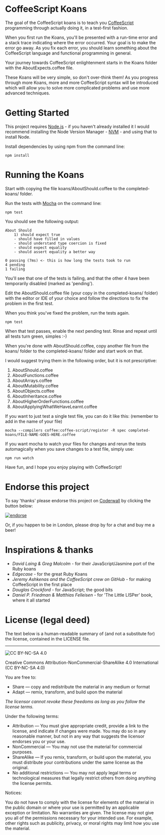 # CoffeeScript Koans
The goal of the CoffeeScript koans is to teach you [CoffeeScript](http://coffeescript.org/) programming through actually doing it, in a test-first fashion. 

When you first run the Koans, you'll be presented with a run-time error and a stack trace indicating where the error occurred. Your goal is to make the error go away. As you fix each error, you should learn something about the CoffeeScript language and functional programming in general.

Your journey towards CoffeeScript enlightenment starts in the Koans folder with the AboutExpects.coffee file. 

These Koans will be very simple, so don't over-think them! As you progress through more Koans, more and more CoffeeScript syntax will be introduced which will allow you to solve more complicated problems and use more advanced techniques.

# Getting Started

This project requires [Node.js](http://nodejs.org/) - if you haven't already installed it I would recommend installing the Node Version Manager - [NVM](https://github.com/creationix/nvm) - and using that to install Node.
	
Install dependencies by using npm from the command line:
	
	npm install

# Running the Koans

Start with copying the file koans/AboutShould.coffee to the completed-koans/ folder. 

Run the tests with [Mocha](http://visionmedia.github.io/mocha/) on the command line:

	npm test

You should see the following output: 

	About Should
	    1) should expect true
	    - should have filled in values
	    - should understand type coercion is fixed
	    - should expect equality
	    - should assert equality a better way

	0 passing (7ms) <- this is how long the tests took to run
	4 pending
	1 failing

You'll see that one of the tests is failing, and that the other 4 have been temporarily disabled (marked as 'pending').  

Edit the AboutShould.coffee file (your copy in the completed-koans/ folder) with the editor or IDE of your choice and follow the directions to fix the problem in the first test.

When you think you've fixed the problem, run the tests again.

	npm test

When that test passes, enable the next pending test. Rinse and repeat until all tests turn green, simples :-)

When you're done with AboutShould.coffee, copy another file from the koans/ folder to the completed-koans/ folder and start work on that.

I would suggest trying them in the following order, but it is not prescriptive:

1. AboutShould.coffee
1. AboutFunctions.coffee
1. AboutArrays.coffee
1. AboutMutability.coffee
1. AboutObjects.coffee
1. AboutInheritance.coffee
1. AboutHigherOrderFunctions.coffee
1. AboutApplyingWhatWeHaveLearnt.coffee

If you want to just test a single test file, you can do it like this: (remember to add in the name of your file)

	mocha --compilers coffee:coffee-script/register -R spec completed-koans/FILE-NAME-GOES-HERE.coffee

If you want mocha to watch your files for changes and rerun the tests automagically when you save changes to a test file, simply use:

	npm run watch

Have fun, and I hope you enjoy playing with CoffeeScript!

# Endorse this project 
To say 'thanks' please endorse this project on [Coderwall](http://coderwall.com) by clicking the button below:

[![endorse](https://api.coderwall.com/sleepyfox/endorsecount.png)](https://coderwall.com/sleepyfox)

Or, if you happen to be in London, please drop by for a chat and buy me a beer!

# Inspirations & thanks

* _David Laing & Greg Malcolm_ - for their JavaScript/Jasmine port of the Ruby koans
* _Edgecase_ - for the great Ruby Koans
* _Jeremy Ashkenas and the CoffeeScript crew on GitHub_ - for making CoffeeScript in the first place
* _Douglas Crockford_ - for JavaScript; the good bits
* _Daniel P. Friedman & Matthias Felleisen_ - for 'The Little LISPer' book, where it all started

# License (legal deed)

The text below is a human-readable summary of (and not a substitute for) the license, contained in the LICENSE file.

* * * * *

![CC BY-NC-SA 4.0](http://i.creativecommons.org/l/by-nc-sa/3.0/88x31.png)

Creative Commons Attribution-NonCommercial-ShareAlike 4.0 International (CC BY-NC-SA 4.0)

You are free to:

* Share — copy and redistribute the material in any medium or format
* Adapt — remix, transform, and build upon the material

_The licensor cannot revoke these freedoms as long as you follow the license terms._

Under the following terms:

* Attribution — You must give appropriate credit, provide a link to the license, and indicate if changes were made. You may do so in any reasonable manner, but not in any way that suggests the licensor endorses you or your use.
* NonCommercial — You may not use the material for commercial purposes.
* ShareAlike — If you remix, transform, or build upon the material, you must distribute your contributions under the same license as the original.
* No additional restrictions — You may not apply legal terms or technological measures that legally restrict others from doing anything the license permits.

Notices:

You do not have to comply with the license for elements of the material in the public domain or where your use is permitted by an applicable exception or limitation.
No warranties are given. The license may not give you all of the permissions necessary for your intended use. For example, other rights such as publicity, privacy, or moral rights may limit how you use the material.
